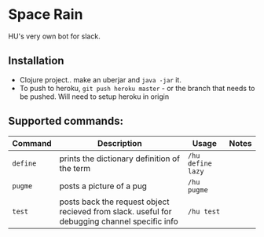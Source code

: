 # Space Rain

HU's very own bot for slack.

## Installation

* Clojure project.. make an uberjar and `java -jar` it.
* To push to heroku, `git push heroku master` - or the branch that needs to be pushed. Will need to setup heroku in origin


## Supported commands:


| Command | Description | Usage | Notes |
|---|---|---|---|
| `define` | prints the dictionary definition of the term | `/hu define lazy` | |  
| `pugme` | posts a picture of a pug | `/hu pugme` | |   
| `test` | posts back the request object recieved from slack. useful for debugging channel specific info | `/hu test` | |  
